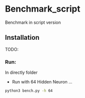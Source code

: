 # Benchmark_script
Benchmark in script version
## Installation
TODO:
### Run:
In directly folder
- Run with 64 Hidden Neuron ...
```bash
python3 bench.py -h 64
```
